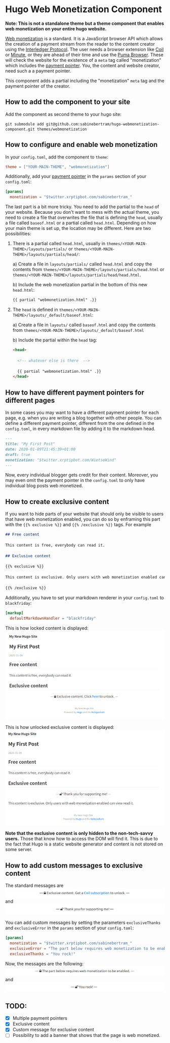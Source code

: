# Hugo Web Monetization Component

**Note: This is not a standalone theme but a theme component that enables web monetization on your entire hugo website.**

[Web monetization](https://webmonetization.org/) is a standard. It is a JavaScript browser API which allows the creation of a payment stream from the reader to the content creator using the [Interledger Protocol](https://interledger.org/). The user needs a browser extension like [Coil](https://coil.com/) or [Minute](https://github.com/interledgerjs/minute), or they are ahead of their time and use the [Puma Browser](https://www.pumabrowser.com/). These will check the website for the existence of a `meta` tag called "monetization" which includes the [payment pointer](https://paymentpointers.org/). You, the content and website creator, need such a a payment pointer.

This component adds a partial including the "monetization" `meta` tag and the payment pointer of the creator.

## How to add the component to your site

Add the component as second theme to your hugo site:
```
git submodule add git@github.com:sabinebertram/hugo-webmonetization-component.git themes/webmonetization
```

## How to configure and enable web monetization

In your `config.toml`, add the component to `theme`:
```toml
theme = ["YOUR-MAIN-THEME", "webmonetization"]
```

Additionally, add your [payment pointer](https://paymentpointers.org/) in the `params` section of your `config.toml`:
```toml
[params]
  monetization = "$twitter.xrptipbot.com/sabinebertram_"
```

The last part is a bit more tricky. You need to add the partial to the `head` of your website. Because you don't want to mess with the actual theme, you need to create a file that overwrites the file that is defining the `head`, usually a file called `baseof.html` or a partial called `head.html`. Depending on how your main theme is set up, the location may be different. Here are two possibilities:

1. There is a partial called `head.html`, usually in `themes/<YOUR-MAIN-THEME>/layouts/partials/` or `themes/<YOUR-MAIN-THEME>/layouts/partials/head/`:

    a) Create a file in `layouts/partials/` called `head.html` and copy the contents from `themes/<YOUR-MAIN-THEME>/layouts/partials/head.html` or `themes/<YOUR-MAIN-THEME>/layouts/partials/head/head.html`.

    b) Include the web monetization partial in the bottom of this new `head.html`:
    ```html
    {{ partial "webmonetization.html" .}}
    ```

2. The `head` is defined in `themes/<YOUR-MAIN-THEME>/layouts/_default/baseof.html`:

    a) Create a file in `layouts/` called `baseof.html` and copy the contents from `themes/<YOUR-MAIN-THEME>/layouts/_default/baseof.html`

    b) Include the partial within the `head` tag:
    ```html
    <head>

      <!-- whatever else is there  -->

      {{ partial "webmonetization.html" .}}
    </head>
    ```

## How to have different payment pointers for different pages
In some cases you may want to have a different payment pointer for each page, e.g. when you are writing a blog together with other people. You can define a different payment pointer, different from the one defined in the `config.toml`, in every markdown file by adding it to the markdown head.
```md
---
title: "My First Post"
date: 2020-01-09T21:45:39+01:00
draft: true
monetization: "$twitter.xrptipbot.com/WietseWind"
---
```
Now, every individual blogger gets credit for their content. Moreover, you may even omit the payment pointer in the `config.toml` to only have individual blog posts web monetized. 

## How to create exclusive content

If you want to hide parts of your website that should only be visible to users that have web monetization enabled, you can do so by enframing this part with the `{{% exclusive %}}` and `{{% /exclusive %}}` tags. For example
```markdown
## Free content

This content is free, everybody can read it.

## Exclusive content

{{% exclusive %}}

This content is exclusive. Only users with web monetization enabled can view read it.

{{% /exclusive %}}
```

Additionally, you have to set your markdown renderer in your `config.toml` to `blackfriday`:
```toml
[markup]
  defaultMarkdownHandler = "blackfriday"
```

This is how locked content is displayed:
<kbd><img src="screenshots/nowebmo.png" alt="No web monetization"/></kbd>

This is how unlocked exclusive content is displayed:
<kbd><img src="screenshots/webmo.png" alt="Web monetization enabled"/></kbd>

**Note that the exclusive content is only hidden to the non-tech-savvy users.** Those that know how to access the DOM will find it. This is due to the fact that Hugo is a static website generator and content is not stored on some server. 

## How to add custom messages to exclusive content

The standard messages are 
<kbd><img src="screenshots/standardFalse.png" alt="No web monetization enabled"/></kbd>
and
<kbd><img src="screenshots/standardTrue.png" alt="Web monetization enabled"/></kbd>

You can add custom messages by setting the parameters `exclusiveThanks` and `exclusiveError` in the `params` section of your `config.toml`:
```toml
[params]
  monetization = "$twitter.xrptipbot.com/sabinebertram_"
  exclusiveError = "The part below requires web monetization to be enabled."
  exclusiveThanks = "You rock!"
```
Now, the messages are the following:
<kbd><img src="screenshots/customFalse.png" alt="No web monetization enabled"/></kbd>
and
<kbd><img src="screenshots/customTrue.png" alt="Web monetization enabled"/></kbd>

## TODO:
- [x] Multiple payment pointers
- [x] Exclusive content
- [x] Custom message for exclusive content
- [ ] Possibility to add a banner that shows that the page is web monetized.
